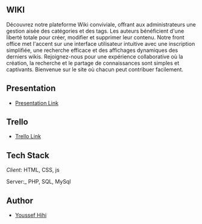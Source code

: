 ## WIKI
Découvrez notre plateforme Wiki conviviale, offrant aux administrateurs une gestion aisée des catégories et des tags. Les auteurs bénéficient d'une liberté totale pour créer, modifier et supprimer leur contenu. Notre front office met l'accent sur une interface utilisateur intuitive avec une inscription simplifiée, une recherche efficace et des affichages dynamiques des derniers wikis. Rejoignez-nous pour une expérience collaborative où la création, la recherche et le partage de connaissances sont simples et captivants. Bienvenue sur le site où chacun peut contribuer facilement.

## Presentation

- [Presentation Link](https://www.canva.com/design/DAF5r0v5fcE/nGefzmQg_mo1hG-QzT--vw/edit?utm_content=DAF5r0v5fcE&utm_campaign=designshare&utm_medium=link2&utm_source=sharebutton)

## Trello

- [Trello Link](https://trello.com/invite/b/N9Ob0C2t/ATTI688ff1a08c0c6c33106aa84b0ab94968704E9456/soutnancecroisee-wiki)

## Tech Stack

_Client:_ HTML, CSS, js

Server:_ PHP, SQL, MySql

## Author

- [Youssef Hihi](https://github.com/youssefhihi)


